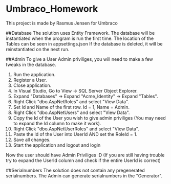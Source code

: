 # Umbraco_Homework
This project is made by Rasmus Jensen for Umbraco

##Database
The solution uses Entity Framework. 
The database will be instantiated when the program is run the first time. 
The location of the Tables can be seen in appsettings.json
If the database is deleted, it will be reinstantiated on the next run.

##Admin
To give a User Admin priviliges, you will need to make a few tweaks in the database.

1. Run the application.
2. Register a User.
3. Close application.
4. In Visual Studio, Go to View -> SQL Server Object Explorer.
5. Expand "Databases" -> Expand "Acme_Identity" -> Expand "Tables".
6. Right Click "dbo.AspNetRoles" and select "View Data".
7. Set Id and Name of the first row. Id = 1, Name = Admin.
8. Right Click "dbo.AspNetUsers" and select "View Data".
9. Copy the Id of the User you wish to give admin priviliges (You may need to expand the Id column to make it work).
10. Right Click "dbo.AspNetUserRoles" and select "View Data".
11. Paste the Id of the User into UserId AND set the RoleId = 1.
12. Save all changes.
13. Start the application and logout and login

Now the user should have Admin Priviliges :D
(If you are still having trouble try to expand the UserId column and check if the entire UserId is correct)

##Serialnumbers
The solution does not contain any pregenerated serialnumbers. 
The Admin can generate serialnumbers in the "Generator".
